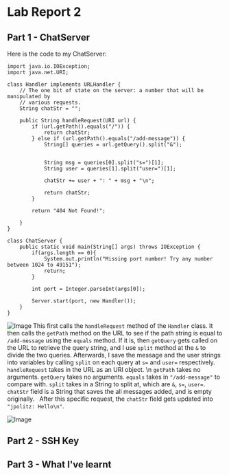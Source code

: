 # Lab Report 2

## Part 1 - ChatServer

Here is the code to my ChatServer:
```
import java.io.IOException;
import java.net.URI;

class Handler implements URLHandler {
    // The one bit of state on the server: a number that will be manipulated by
    // various requests.
    String chatStr = "";

    public String handleRequest(URI url) {
        if (url.getPath().equals("/")) {
            return chatStr;
        } else if (url.getPath().equals("/add-message")) {
            String[] queries = url.getQuery().split("&");

            
            String msg = queries[0].split("s=")[1];
            String user = queries[1].split("user=")[1];
        
            chatStr += user + ": " + msg + "\n";

            return chatStr;
        } 
        
        return "404 Not Found!";
        
    }
}

class ChatServer {
    public static void main(String[] args) throws IOException {
        if(args.length == 0){
            System.out.println("Missing port number! Try any number between 1024 to 49151");
            return;
        }

        int port = Integer.parseInt(args[0]);

        Server.start(port, new Handler());
    }
}
```

![Image](screenshots/chatserver1)
This first calls the `handleRequest` method of the `Handler` class. 
It then calls the `getPath` method on the URL to see if the path string is equal to `/add-message` using the `equals` method.
If it is, then `getQuery` gets called on the URL to retrieve the query string, and I use `split` method at the `&` to divide the two queries.
Afterwards, I save the message and the user strings into variables by calling `split` on each query at `s=` and `user=` respectively.
&nbsp;
`handleRequest` takes in the URL as an URI object. \n
`getPath` takes no arguments.
`getQuery` takes no arguments.
`equals` takes in `"/add-message"` to compare with.
`split` takes in a String to split at, which are `&`, `s=`, `user=`.
`chatStr` field is a String that saves the all messages added, and is empty originally.
&nbsp;
After this specific request, the `chatStr` field gets updated into `"jpolitz: Hello\n"`.


![Image](screenshots/chatserver2)


## Part 2 - SSH Key


## Part 3 - What I've learnt
